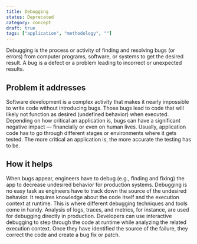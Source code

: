 ```yaml
---
title: Debugging
status: Deprecated
category: concept
draft: true
tags: ["application", "methodology", ""]
---
```


Debugging is the process or activity of finding and resolving bugs (or errors) from computer programs, software, or systems to get the desired result. 
A bug is a defect or a problem leading to incorrect or unexpected results.

## Problem it addresses

Software development is a complex activity that makes it nearly impossible to write code without introducing bugs. 
Those bugs lead to code that will likely not function as desired (undefined behavior) when executed. 
Depending on how critical an application is, bugs can have a significant negative impact — financially or even on human lives. 
Usually, application code has to go through different stages or environments where it gets tested. 
The more critical an application is, the more accurate the testing has to be. 

## How it helps

When bugs appear, engineers have to debug (e.g., finding and fixing) the app to decrease undesired behavior for production systems. 
Debugging is no easy task as engineers have to track down the source of the undesired behavior. 
It requires knowledge about the code itself and the execution context at runtime. 
This is where different debugging techniques and tools come in handy. 
Analysis of logs, traces, and metrics, for instance, are used for debugging directly in production. 
Developers can use interactive debugging to step through the code at runtime while analyzing the related execution context. 
Once they have identified the source of the failure, they correct the code and create a bug fix or patch.
